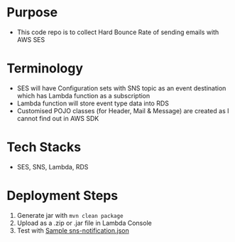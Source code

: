 # Purpose
- This code repo is to collect Hard Bounce Rate of sending emails with AWS SES
# Terminology
- SES will have Configuration sets with SNS topic as an event destination which has Lambda function as a subscription
- Lambda function will store event type data into RDS
- Customised POJO classes (for Header, Mail & Message) are created as I cannot find out in AWS SDK
# Tech Stacks
- SES, SNS, Lambda, RDS
# Deployment Steps
1. Generate jar with `mvn clean package`
2. Upload as a .zip or .jar file in Lambda Console
3. Test with [Sample sns-notification.json](https://github.com/awsdocs/aws-lambda-developer-guide/blob/main/sample-apps/java-events/events/sns-notification.json)